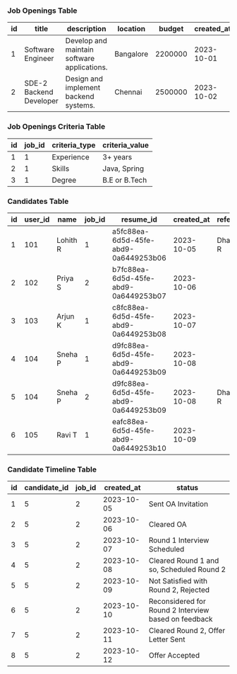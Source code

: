 ### Job Openings Table

| id | title                   | description                                 | location  | budget  | created_at | open_till  | hiring_incharge | status | positions_available | job_type  |
|----|-------------------------|---------------------------------------------|-----------|---------|------------|------------|-----------------|--------|:-------------------:|-----------|
| 1  | Software Engineer       | Develop and maintain software applications. | Bangalore | 2200000 | 2023-10-01 | 2023-10-07 | Damini Gupta    | open   |          2          | full-time |
| 2  | SDE-2 Backend Developer | Design and implement backend systems.       | Chennai   | 2500000 | 2023-10-02 | 2023-10-09 | Kartick         | draft  |          6          | full-time |

### Job Openings Criteria Table

| id | job_id | criteria_type | criteria_value |
|----|--------|---------------|----------------|
| 1  | 1      | Experience    | 3+ years       |
| 2  | 1      | Skills        | Java, Spring   |
| 3  | 1      | Degree        | B.E or B.Tech  |

### Candidates Table

| id | user_id | name     | job_id | resume_id                            | created_at | referral_by | status                  |
|----|---------|----------|--------|--------------------------------------|------------|-------------|-------------------------|
| 1  | 101     | Lohith R | 1      | a5fc88ea-6d5d-45fe-abd9-0a6449253b06 | 2023-10-05 | Dharmaraj R | Rejected by Candidate   |
| 2  | 102     | Priya S  | 2      | b7fc88ea-6d5d-45fe-abd9-0a6449253b07 | 2023-10-06 |             | Shortlisted             |
| 3  | 103     | Arjun K  | 1      | c8fc88ea-6d5d-45fe-abd9-0a6449253b08 | 2023-10-07 |             | Interviewing            |
| 4  | 104     | Sneha P  | 1      | d9fc88ea-6d5d-45fe-abd9-0a6449253b09 | 2023-10-08 |             | Under Review            |
| 5  | 104     | Sneha P  | 2      | d9fc88ea-6d5d-45fe-abd9-0a6449253b09 | 2023-10-08 | Dharmaraj R | On-Boarded              |
| 6  | 105     | Ravi T   | 1      | eafc88ea-6d5d-45fe-abd9-0a6449253b10 | 2023-10-09 |             | Rejected by Interviewer |

### Candidate Timeline Table

| id | candidate_id | job_id | created_at | status                                               |
|----|--------------|--------|------------|------------------------------------------------------|
| 1  | 5            | 2      | 2023-10-05 | Sent OA Invitation                                   |
| 2  | 5            | 2      | 2023-10-06 | Cleared OA                                           |
| 3  | 5            | 2      | 2023-10-07 | Round 1 Interview Scheduled                          |
| 4  | 5            | 2      | 2023-10-08 | Cleared Round 1 and so, Scheduled Round 2            |
| 5  | 5            | 2      | 2023-10-09 | Not Satisfied with Round 2, Rejected                 |
| 6  | 5            | 2      | 2023-10-10 | Reconsidered for Round 2 Interview based on feedback |
| 7  | 5            | 2      | 2023-10-11 | Cleared Round 2, Offer Letter Sent                   |
| 8  | 5            | 2      | 2023-10-12 | Offer Accepted                                       |
